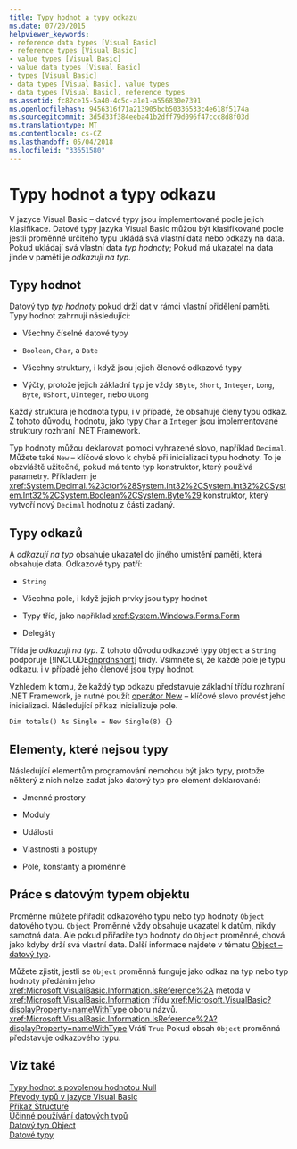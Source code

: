 ```yaml
---
title: Typy hodnot a typy odkazu
ms.date: 07/20/2015
helpviewer_keywords:
- reference data types [Visual Basic]
- reference types [Visual Basic]
- value types [Visual Basic]
- value data types [Visual Basic]
- types [Visual Basic]
- data types [Visual Basic], value types
- data types [Visual Basic], reference types
ms.assetid: fc82ce15-5a40-4c5c-a1e1-a556830e7391
ms.openlocfilehash: 9456316f71a213905bcb50336533c4e618f5174a
ms.sourcegitcommit: 3d5d33f384eeba41b2dff79d096f47ccc8d8f03d
ms.translationtype: MT
ms.contentlocale: cs-CZ
ms.lasthandoff: 05/04/2018
ms.locfileid: "33651580"
---
```

# <a name="value-types-and-reference-types"></a>Typy hodnot a typy odkazu
V jazyce Visual Basic – datové typy jsou implementované podle jejich klasifikace. Datové typy jazyka Visual Basic můžou být klasifikované podle jestli proměnné určitého typu ukládá svá vlastní data nebo odkazy na data. Pokud ukládají svá vlastní data *typ hodnoty*; Pokud má ukazatel na data jinde v paměti je *odkazují na typ*.  
  
## <a name="value-types"></a>Typy hodnot  
 Datový typ *typ hodnoty* pokud drží dat v rámci vlastní přidělení paměti. Typy hodnot zahrnují následující:  
  
-   Všechny číselné datové typy  
  
-   `Boolean`, `Char`, a `Date`  
  
-   Všechny struktury, i když jsou jejich členové odkazové typy  
  
-   Výčty, protože jejich základní typ je vždy `SByte`, `Short`, `Integer`, `Long`, `Byte`, `UShort`, `UInteger`, nebo `ULong`  
  
 Každý struktura je hodnota typu, i v případě, že obsahuje členy typu odkaz. Z tohoto důvodu, hodnotu, jako typy `Char` a `Integer` jsou implementované struktury rozhraní .NET Framework.  
  
 Typ hodnoty můžou deklarovat pomocí vyhrazené slovo, například `Decimal`. Můžete také `New` – klíčové slovo k chybě při inicializaci typu hodnoty. To je obzvláště užitečné, pokud má tento typ konstruktor, který používá parametry. Příkladem je <xref:System.Decimal.%23ctor%28System.Int32%2CSystem.Int32%2CSystem.Int32%2CSystem.Boolean%2CSystem.Byte%29> konstruktor, který vytvoří nový `Decimal` hodnotu z části zadaný.  
  
## <a name="reference-types"></a>Typy odkazů  
 A *odkazují na typ* obsahuje ukazatel do jiného umístění paměti, která obsahuje data. Odkazové typy patří:  
  
-   `String`  
  
-   Všechna pole, i když jejich prvky jsou typy hodnot  
  
-   Typy tříd, jako například <xref:System.Windows.Forms.Form>  
  
-   Delegáty  
  
 Třída je *odkazují na typ*. Z tohoto důvodu odkazové typy `Object` a `String` podporuje [!INCLUDE[dnprdnshort](~/includes/dnprdnshort-md.md)] třídy. Všimněte si, že každé pole je typu odkazu. i v případě jeho členové jsou typy hodnot.  
  
 Vzhledem k tomu, že každý typ odkazu představuje základní třídu rozhraní .NET Framework, je nutné použít [operátor New](../../../../visual-basic/language-reference/operators/new-operator.md) – klíčové slovo provést jeho inicializaci. Následující příkaz inicializuje pole.  
  
```  
Dim totals() As Single = New Single(8) {}  
```  
  
## <a name="elements-that-are-not-types"></a>Elementy, které nejsou typy  
 Následující elementům programování nemohou být jako typy, protože některý z nich nelze zadat jako datový typ pro element deklarované:  
  
-   Jmenné prostory  
  
-   Moduly  
  
-   Události  
  
-   Vlastnosti a postupy  
  
-   Pole, konstanty a proměnné  
  
## <a name="working-with-the-object-data-type"></a>Práce s datovým typem objektu  
 Proměnné můžete přiřadit odkazového typu nebo typ hodnoty `Object` datového typu. `Object` Proměnné vždy obsahuje ukazatel k datům, nikdy samotná data. Ale pokud přiřadíte typ hodnoty do `Object` proměnné, chová jako kdyby drží svá vlastní data. Další informace najdete v tématu [Object – datový typ](../../../../visual-basic/language-reference/data-types/object-data-type.md).  
  
 Můžete zjistit, jestli se `Object` proměnná funguje jako odkaz na typ nebo typ hodnoty předáním jeho <xref:Microsoft.VisualBasic.Information.IsReference%2A> metoda v <xref:Microsoft.VisualBasic.Information> třídu <xref:Microsoft.VisualBasic?displayProperty=nameWithType> oboru názvů. <xref:Microsoft.VisualBasic.Information.IsReference%2A?displayProperty=nameWithType> Vrátí `True` Pokud obsah `Object` proměnná představuje odkazového typu.  
  
## <a name="see-also"></a>Viz také  
 [Typy hodnot s povolenou hodnotou Null](../../../../visual-basic/programming-guide/language-features/data-types/nullable-value-types.md)  
 [Převody typů v jazyce Visual Basic](../../../../visual-basic/programming-guide/language-features/data-types/type-conversions.md)  
 [Příkaz Structure](../../../../visual-basic/language-reference/statements/structure-statement.md)  
 [Účinné používání datových typů](../../../../visual-basic/programming-guide/language-features/data-types/efficient-use-of-data-types.md)  
 [Datový typ Object](../../../../visual-basic/language-reference/data-types/object-data-type.md)  
 [Datové typy](../../../../visual-basic/programming-guide/language-features/data-types/index.md)
